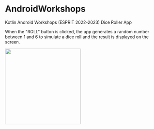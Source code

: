 # AndroidWorkshops
Kotlin Android Workshops (ESPRIT 2022-2023)
Dice Roller App

When the "ROLL" button is clicked, the app generates a random number between 1 and 6 to simulate a dice roll and the result is displayed on the screen.

<img src="https://user-images.githubusercontent.com/80844849/219944722-a31cab69-e026-4a31-881a-ee148ffe9abb.png" width="250">
